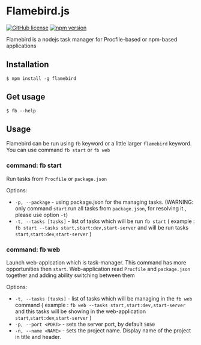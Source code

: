 # Flamebird.js
[![GitHub license](https://img.shields.io/badge/license-MIT-red.svg)](https://github.com/js2me/flamebird/blob/master/LICENSE) 
[![npm version](https://img.shields.io/npm/v/flamebird.svg?style=flat)](https://www.npmjs.com/package/flamebird)

Flamebird is a nodejs task manager for Procfile-based or npm-based applications

## Installation

    $ npm install -g flamebird

## Get usage

    $ fb --help

## Usage

Flamebird can be run using `fb` keyword or a little larger `flamebird` keyword.
You can use command `fb start` or `fb web`

### command: fb start

Run tasks from `Procfile` or `package.json` 

Options:
- `-p, --package` - using package.json for the managing tasks. (WARNING: only command `start` run all tasks from `package.json`, for resolving it , please use option `-t`)
- `-t, --tasks [tasks]` - list of tasks which will be run `fb start` ( example : `fb start --tasks start,start:dev,start-server` and will be run tasks `start`,`start:dev`,`start-server` )

### command: fb web

Launch web-applcation which is task-manager. This command has more opportunities then `start`. Web-application read `Procfile` and `package.json` together and adding ability switching between them

Options:
- `-t, --tasks [tasks]` - list of tasks which will be managing in the `fb web` command ( example : `fb web --tasks start,start:dev,start-server` and this tasks will be showing in the web-application `start`,`start:dev`,`start-server` )
- `-p, --port <PORT>` - sets the server port, by default `5050`
- `-n, --name <NAME>` - sets the project name. Display name of the project in title and header.